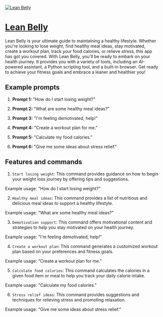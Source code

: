 [![Lean Belly](null)](https://chat.openai.com/g/g-fdozExg7K-lean-belly)

# [Lean Belly](https://chat.openai.com/g/g-fdozExg7K-lean-belly)

Lean Belly is your ultimate guide to maintaining a healthy lifestyle. Whether you're looking to lose weight, find healthy meal ideas, stay motivated, create a workout plan, track your food calories, or relieve stress, this app has got you covered. With Lean Belly, you'll be ready to embark on your health journey. It provides you with a variety of tools, including an AI-powered assistant, a Python scripting tool, and a built-in browser. Get ready to achieve your fitness goals and embrace a leaner and healthier you!

## Example prompts

1. **Prompt 1:** "How do I start losing weight?"

2. **Prompt 2:** "What are some healthy meal ideas?"

3. **Prompt 3:** "I'm feeling demotivated, help!"

4. **Prompt 4:** "Create a workout plan for me."

5. **Prompt 5:** "Calculate my food calories."

6. **Prompt 6:** "Give me some ideas about stress relief."


## Features and commands

1. `Start losing weight`: This command provides guidance on how to begin your weight loss journey by offering tips and suggestions.

Example usage: "How do I start losing weight?"

2. `Healthy meal ideas`: This command provides a list of nutritious and delicious meal ideas to support a healthy lifestyle.

Example usage: "What are some healthy meal ideas?"

3. `Demotivation support`: This command offers motivational content and strategies to help you stay motivated on your health journey.

Example usage: "I'm feeling demotivated, help!"

4. `Create a workout plan`: This command generates a customized workout plan based on your preferences and fitness goals.

Example usage: "Create a workout plan for me."

5. `Calculate food calories`: This command calculates the calories in a given food item or meal to help you track your daily calorie intake.

Example usage: "Calculate my food calories."

6. `Stress relief ideas`: This command provides suggestions and techniques for relieving stress and promoting relaxation.

Example usage: "Give me some ideas about stress relief."